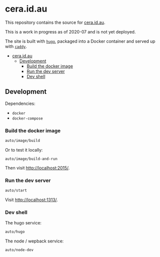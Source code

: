 # cera.id.au

This repository contains the source for [cera.id.au](https://cera.id.au/).

This is a work in progress as of 2020-07 and is not yet deployed.

The site is built with [`hugo`](http://gohugo.io), packaged into a Docker container and served up with [`caddy`](https://caddyserver.com).

- [cera.id.au](#ceraidau)
  - [Development](#development)
    - [Build the docker image](#build-the-docker-image)
    - [Run the dev server](#run-the-dev-server)
    - [Dev shell](#dev-shell)

## Development

Dependencies:

- `docker`
- `docker-compose`

### Build the docker image

```sh
auto/image/build
```

Or to test it locally:

```
auto/image/build-and-run
```

Then visit <http://localhost:2015/>.

### Run the dev server

```sh
auto/start
```

Visit <http://localhost:1313/>.

### Dev shell

The hugo service:

```sh
auto/hugo
```

The node / wepback service:

```sh
auto/node-dev
```
